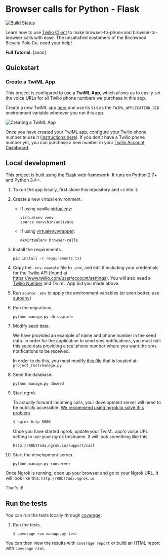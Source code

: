 # Browser calls for Python - Flask
[![Build Status](https://travis-ci.org/TwilioDevEd/browser-calls-flask.svg?branch=master)](https://travis-ci.org/TwilioDevEd/browser-calls-flask)

Learn how to use [Twilio Client](https://www.twilio.com/client) to make browser-to-phone and browser-to-browser calls with ease. The unsatisfied customers of the Birchwood Bicycle Polo Co. need your help!

**Full Tutorial:** [soon]

## Quickstart

### Create a TwiML App

This project is configured to use a **TwiML App**, which allows us to easily set the voice URLs for all Twilio phone numbers we purchase in this app.

Create a new TwiML app [here](https://www.twilio.com/user/account/apps/add) and use its `Sid` as the `TWIML_APPLICATION_SID` environment variable wherever you run this app.

![Creating a TwiML App](http://howtodocs.s3.amazonaws.com/call-tracking-twiml-app.gif)

Once you have created your TwiML app, configure your Twilio phone number to use it ([instructions here](https://www.twilio.com/help/faq/twilio-client/how-do-i-create-a-twiml-app)). If you don't have a Twilio phone number yet, you can purchase a new number in your [Twilio Account Dashboard](https://www.twilio.com/user/account/phone-numbers/incoming).

## Local development

This project is built using the [Flask](http://flask.pocoo.org/) web framework. It runs on Python 2.7+ and Python 3.4+.

1. To run the app locally, first clone this repository and `cd` into it.

1. Create a new virtual environment.
    - If using vanilla [virtualenv](https://virtualenv.pypa.io/en/latest/):

        ```
        virtualenv venv
        source venv/bin/activate
        ```

    - If using [virtualenvwrapper](https://virtualenvwrapper.readthedocs.org/en/latest/):

        ```
        mkvirtualenv browser-calls
        ```

1. Install the requirements.

    ```
    pip install -r requirements.txt
    ```

1. Copy the `.env.example` file to `.env`, and edit it including your credentials
   for the Twilio API (found at https://www.twilio.com/user/account/settings). You
   will also need a [Twilio Number](https://www.twilio.com/user/account/phone-numbers/incoming) and TwimL App Sid you made above.

1. Run `source .env` to apply the environment variables (or even better, use [autoenv](https://github.com/kennethreitz/autoenv))

1. Run the migrations.

    ```
    python manage.py db upgrade
    ```

1. Modify seed data.

   We have provided an example of name and phone number in the seed data. In order for
   the application to send sms notifications, you must edit this seed data providing
   a real phone number where you want the sms notifications to be received.

   In order to do this, you must modify
   [this file](https://github.com/TwilioDevEd/browser-calls-flask/blob/master/manage.py#L25)
   that is located at: `project_root/manage.py`

1. Seed the database.

   ```
   python manage.py dbseed
   ```

1. Start ngrok

    To actually forward incoming calls, your development server will need to be publicly accessible.
    [We recommend using ngrok to solve this problem](https://www.twilio.com/blog/2015/09/6-awesome-reasons-to-use-ngrok-when-testing-webhooks.html).


   ```bash
   $ ngrok http 5000
   ```

    Once you have started ngrok, update your TwiML app's voice URL setting to use your ngrok hostname. It will look something like this:

    ```
    http://88b37ada.ngrok.io/support/call
    ```

1. Start the development server.

    ```
    python manage.py runserver
    ```

Once Ngrok is running, open up your browser and go to your Ngrok URL. It will
look like this: `http://88b37ada.ngrok.io`

That's it!

## Run the tests

You can run the tests locally through [coverage](http://coverage.readthedocs.org/):

1. Run the tests.

    ```
    $ coverage run manage.py test
    ```

You can then view the results with `coverage report` or build an HTML report with `coverage html`.
